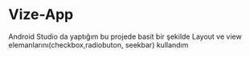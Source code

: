 # Vize-App
Android Studio da yaptığım bu projede  basit bir şekilde Layout ve view elemanlarını(checkbox,radiobuton, seekbar) kullandım

